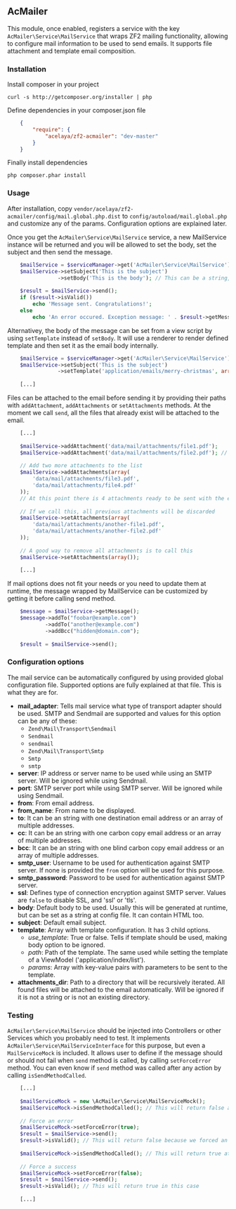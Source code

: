 ## AcMailer

This module, once enabled, registers a service with the key `AcMailer\Service\MailService` that wraps ZF2 mailing functionality, allowing to configure mail information to be used to send emails.
It supports file attachment and template email composition.

### Installation

Install composer in your project

	curl -s http://getcomposer.org/installer | php
	
Define dependencies in your composer.json file

```json
	{
    	"require": {
	        "acelaya/zf2-acmailer": "dev-master"
	    }
	}
```
	
Finally install dependencies

	php composer.phar install

### Usage

After installation, copy `vendor/acelaya/zf2-acmailer/config/mail.global.php.dist` to `config/autoload/mail.global.php` and customize any of the params. Configuration options are explained later.

Once you get the `AcMailer\Service\MailService` service, a new MailService instance will be returned and you will be allowed to set the body, set the subject and then send the message.

```php
	$mailService = $serviceManager->get('AcMailer\Service\MailService');
	$mailService->setSubject('This is the subject')
				->setBody('This is the body'); // This can be a string, HTML or even a zend\Mime\Message or a Zend\Mime\Part
	
	$result = $mailService->send();
	if ($result->isValid())
		echo 'Message sent. Congratulations!';
	else
		echo 'An error occured. Exception message: ' . $result->getMessage();
```

Alternativey, the body of the message can be set from a view script by using `setTemplate` instead of `setBody`. It will use a renderer to render defined template and then set it as the email body internally.

```php
	$mailService = $serviceManager->get('AcMailer\Service\MailService');
	$mailService->setSubject('This is the subject')
				->setTemplate('application/emails/merry-christmas', array('name' => 'John Doe', 'date' => date('Y-m-d'));
	
	[...]
```

Files can be attached to the email before sending it by providing their paths with `addAttachment`, `addAttachments` or `setAttachments` methods.
At the moment we call `send`, all the files that already exist will be attached to the email.

```php
	[...]
	
	$mailService->addAttachment('data/mail/attachments/file1.pdf');
	$mailService->addAttachment('data/mail/attachments/file2.pdf'); // This will add the second file to the attachments list
	
	// Add two more attachments to the list
	$mailService->addAttachments(array(
		'data/mail/attachments/file3.pdf',
		'data/mail/attachments/file4.pdf'
	));
	// At this point there is 4 attachments ready to be sent with the email
	
	// If we call this, all previous attachments will be discarded
	$mailService->setAttachments(array(
		'data/mail/attachments/another-file1.pdf',
		'data/mail/attachments/another-file2.pdf'
	));
	
	// A good way to remove all attachments is to call this
	$mailService->setAttachments(array());
	
	[...]
```

If mail options does not fit your needs or you need to update them at runtime, the message wrapped by MailService can be customized by getting it before calling send method.

```php
	$message = $mailService->getMessage();
	$message->addTo("foobar@example.com")
			->addTo("another@example.com")
			->addBcc("hidden@domain.com");
			
	$result = $mailService->send();
```

### Configuration options

The mail service can be automatically configured by using provided global configuration file. Supported options are fully explained at that file. This is what they are for.

- **mail_adapter**: Tells mail service what type of transport adapter should be used. SMTP and Sendmail are supported and values for this option can be any of these:
	- `Zend\Mail\Transport\Sendmail`
	- `Sendmail`
	- `sendmail`
	- `Zend\Mail\Transport\Smtp`
	- `Smtp`
	- `smtp`
- **server**: IP address or server name to be used while using an SMTP server. Will be ignored while using Sendmail.
- **port**: SMTP server port while using SMTP server. Will be ignored while using Sendmail.
- **from**: From email address.
- **from_name**: From name to be displayed.
- **to**: It can be an string with one destination email address or an array of multiple addresses.
- **cc**: It can be an string with one carbon copy email address or an array of multiple addresses.
- **bcc**: It can be an string with one blind carbon copy email address or an array of multiple addresses.
- **smtp_user**: Username to be used for authentication against SMTP server. If none is provided the `from` option will be used for this purpose.
- **smtp_password**: Password to be used for authentication against SMTP server.
- **ssl**: Defines type of connection encryption against SMTP server. Values are `false` to disable SSL, and 'ssl' or 'tls'.
- **body**: Default body to be used. Usually this will be generated at runtime, but can be set as a string at config file. It can contain HTML too.
- **subject**: Default email subject.
- **template**: Array with template configuration. It has 3 child options.
	- *use_template*: True or false. Tells if template should be used, making body option to be ignored.
	- *path*: Path of the template. The same used while setting the template of a ViewModel ('application/index/list').
	- *params*: Array with key-value pairs with parameters to be sent to the template.
- **attachments_dir**: Path to a directory that will be recursively iterated. All found files will be attached to the email automatically. Will be ignored if it is not a string or is not an existing directory.

### Testing

`AcMailer\Service\MailService` should be injected into Controllers or other Services which you probably need to test. It implements `AcMailer\Service\MailServiceInterface` for this purpose, but even a `MailServiceMock` is included.
It allows user to define if the message should or should not fail when `send` method is called, by calling `setForceError` method.
You can even know if `send` method was called after any action by calling `isSendMethodCalled`.

```php
	[...]
	
	$mailServiceMock = new \AcMailer\Service\MailServiceMock();
	$mailServiceMock->isSendMethodCalled(); // This will return false at this point
	
	// Force an error
	$mailServiceMock->setForceError(true);
	$result = $mailService->send();
	$result->isValid(); // This will return false because we forced an error
	
	$mailServiceMock->isSendMethodCalled(); // This will return true at this point
	
	// Force a success
	$mailServiceMock->setForceError(false);
	$result = $mailService->send();
	$result->isValid(); // This will return true in this case
	
	[...]
```